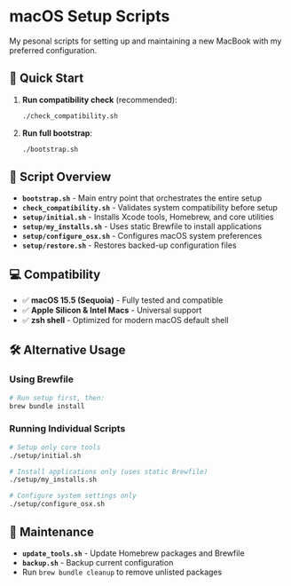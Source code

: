 # macOS Setup Scripts

My pesonal scripts for setting up and maintaining a new MacBook with my preferred configuration.

## 🚀 Quick Start

1. **Run compatibility check** (recommended):
   ```bash
   ./check_compatibility.sh
   ```

2. **Run full bootstrap**:
   ```bash
   ./bootstrap.sh
   ```

## 📁 Script Overview

- **`bootstrap.sh`** - Main entry point that orchestrates the entire setup
- **`check_compatibility.sh`** - Validates system compatibility before setup
- **`setup/initial.sh`** - Installs Xcode tools, Homebrew, and core utilities
- **`setup/my_installs.sh`** - Uses static Brewfile to install applications
- **`setup/configure_osx.sh`** - Configures macOS system preferences
- **`setup/restore.sh`** - Restores backed-up configuration files

## 💻 Compatibility

- ✅ **macOS 15.5 (Sequoia)** - Fully tested and compatible
- ✅ **Apple Silicon & Intel Macs** - Universal support
- ✅ **zsh shell** - Optimized for modern macOS default shell

## 🛠 Alternative Usage

### Using Brewfile
```bash
# Run setup first, then:
brew bundle install
```

### Running Individual Scripts
```bash
# Setup only core tools
./setup/initial.sh

# Install applications only (uses static Brewfile)
./setup/my_installs.sh

# Configure system settings only
./setup/configure_osx.sh
```

## 🔄 Maintenance

- **`update_tools.sh`** - Update Homebrew packages and Brewfile
- **`backup.sh`** - Backup current configuration
- Run `brew bundle cleanup` to remove unlisted packages
